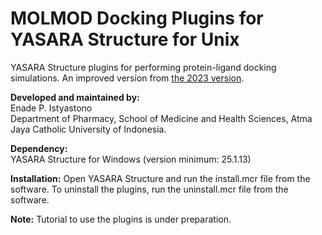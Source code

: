 # MOLMOD Docking Plugins for YASARA Structure for Unix
YASARA Structure plugins for performing protein-ligand docking simulations. An improved version from <a href="https://molmod.id/yasara/molmod-yasara-plugins.zip">the 2023 version</a>. 
<p></p>
<p><b>Developed and maintained by:</b> 
  <br>Enade P. Istyastono
  <br>Department of Pharmacy, School of Medicine and Health Sciences, Atma Jaya Catholic University of Indonesia. </p>  
<p></p>
<p><b>Dependency:</b>
<br>YASARA Structure for Windows (version minimum: 25.1.13)</p>  
<p></p>
<p><b>Installation:</b> Open YASARA Structure and run the install.mcr file from the software. To uninstall the plugins, run the uninstall.mcr file from the software.</p>
<p></p>
<p><b>Note:</b> Tutorial to use the plugins is under preparation.</p>
